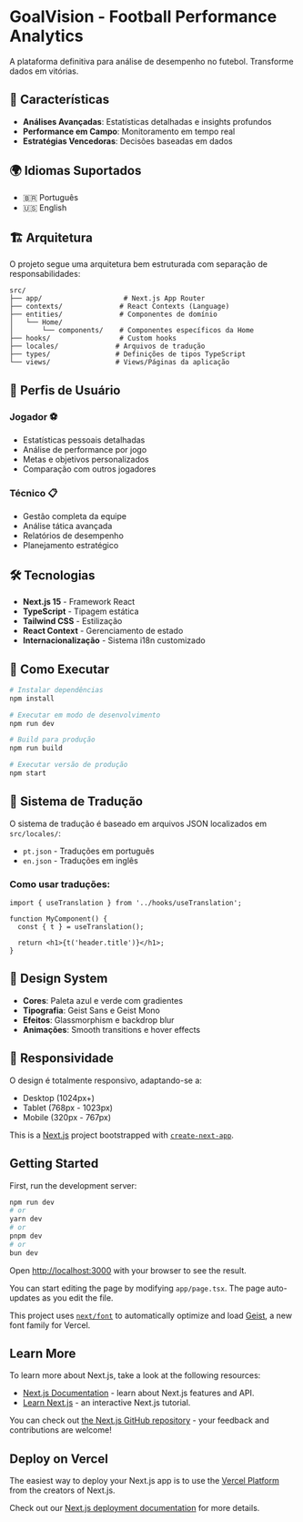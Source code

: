 # GoalVision - Football Performance Analytics

A plataforma definitiva para análise de desempenho no futebol. Transforme dados em vitórias.

## 🚀 Características

- **Análises Avançadas**: Estatísticas detalhadas e insights profundos
- **Performance em Campo**: Monitoramento em tempo real 
- **Estratégias Vencedoras**: Decisões baseadas em dados

## 🌍 Idiomas Suportados

- 🇧🇷 Português
- 🇺🇸 English

## 🏗️ Arquitetura

O projeto segue uma arquitetura bem estruturada com separação de responsabilidades:

```
src/
├── app/                    # Next.js App Router
├── contexts/              # React Contexts (Language)
├── entities/              # Componentes de domínio
│   └── Home/
│       └── components/    # Componentes específicos da Home
├── hooks/                 # Custom hooks
├── locales/              # Arquivos de tradução
├── types/                # Definições de tipos TypeScript
└── views/                # Views/Páginas da aplicação
```

## 🎯 Perfis de Usuário

### Jogador ⚽
- Estatísticas pessoais detalhadas
- Análise de performance por jogo
- Metas e objetivos personalizados
- Comparação com outros jogadores

### Técnico 📋
- Gestão completa da equipe
- Análise tática avançada
- Relatórios de desempenho
- Planejamento estratégico

## 🛠️ Tecnologias

- **Next.js 15** - Framework React
- **TypeScript** - Tipagem estática
- **Tailwind CSS** - Estilização
- **React Context** - Gerenciamento de estado
- **Internacionalização** - Sistema i18n customizado

## 🚀 Como Executar

```bash
# Instalar dependências
npm install

# Executar em modo de desenvolvimento
npm run dev

# Build para produção
npm run build

# Executar versão de produção
npm start
```

## 📝 Sistema de Tradução

O sistema de tradução é baseado em arquivos JSON localizados em `src/locales/`:

- `pt.json` - Traduções em português
- `en.json` - Traduções em inglês

### Como usar traduções:

```tsx
import { useTranslation } from '../hooks/useTranslation';

function MyComponent() {
  const { t } = useTranslation();
  
  return <h1>{t('header.title')}</h1>;
}
```

## 🎨 Design System

- **Cores**: Paleta azul e verde com gradientes
- **Tipografia**: Geist Sans e Geist Mono
- **Efeitos**: Glassmorphism e backdrop blur
- **Animações**: Smooth transitions e hover effects

## 📱 Responsividade

O design é totalmente responsivo, adaptando-se a:
- Desktop (1024px+)
- Tablet (768px - 1023px) 
- Mobile (320px - 767px)

This is a [Next.js](https://nextjs.org) project bootstrapped with [`create-next-app`](https://nextjs.org/docs/app/api-reference/cli/create-next-app).

## Getting Started

First, run the development server:

```bash
npm run dev
# or
yarn dev
# or
pnpm dev
# or
bun dev
```

Open [http://localhost:3000](http://localhost:3000) with your browser to see the result.

You can start editing the page by modifying `app/page.tsx`. The page auto-updates as you edit the file.

This project uses [`next/font`](https://nextjs.org/docs/app/building-your-application/optimizing/fonts) to automatically optimize and load [Geist](https://vercel.com/font), a new font family for Vercel.

## Learn More

To learn more about Next.js, take a look at the following resources:

- [Next.js Documentation](https://nextjs.org/docs) - learn about Next.js features and API.
- [Learn Next.js](https://nextjs.org/learn) - an interactive Next.js tutorial.

You can check out [the Next.js GitHub repository](https://github.com/vercel/next.js) - your feedback and contributions are welcome!

## Deploy on Vercel

The easiest way to deploy your Next.js app is to use the [Vercel Platform](https://vercel.com/new?utm_medium=default-template&filter=next.js&utm_source=create-next-app&utm_campaign=create-next-app-readme) from the creators of Next.js.

Check out our [Next.js deployment documentation](https://nextjs.org/docs/app/building-your-application/deploying) for more details.
